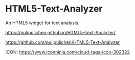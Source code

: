 # HTML5-Text-Analyzer
An HTML5 widget for text analysis.

https://pulipulichen.github.io/HTML5-Text-Analyzer/

https://github.com/pulipulichen/HTML5-Text-Analyzer

ICON: https://www.iconninja.com/cloud-tags-icon-302322